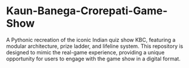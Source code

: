 # Kaun-Banega-Crorepati-Game-Show
A Pythonic recreation of the iconic Indian quiz show KBC, featuring a modular architecture, prize ladder, and lifeline system. This repository is designed to mimic the real-game experience, providing a unique opportunity for users to engage with the game show in a digital format.
